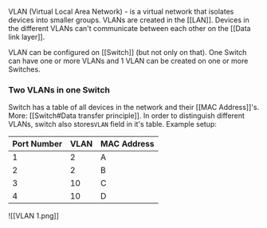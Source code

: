 VLAN (Virtual Local Area Network) - is a virtual network that isolates devices into smaller groups. VLANs are created in the [[LAN]]. Devices in the different VLANs can't communicate between each other on the [[Data link layer]].

VLAN can be configured on [[Switch]] (but not only on that). One Switch can have one or more VLANs and 1 VLAN can be created on one or more Switches.

### Two VLANs in one Switch
Switch has a table of all devices in the network and their [[MAC Address]]'s. More: [[Switch#Data transfer principle]]. In order to distinguish different VLANs, switch also stores`VLAN` field in it's table. Example setup:

| Port Number | VLAN | MAC Address |
| ----------- | ---- | ----------- |
| 1           | 2    | A           |
| 2           | 2    | B           |
| 3           | 10   | C           |
| 4           | 10   | D           |
![[VLAN 1.png]]